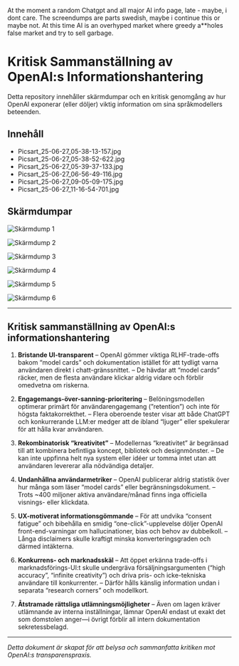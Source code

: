 At the moment a random Chatgpt and all major AI info page, late - maybe, i dont care. The screendumps are parts swedish, maybe i continue this or maybe not. At this time AI is an overhyped market where greedy a**holes false market and try to sell garbage.

# Kritisk Sammanställning av OpenAI\:s Informationshantering

Detta repository innehåller skärmdumpar och en kritisk genomgång av hur OpenAI exponerar (eller döljer) viktig information om sina språkmodellers beteenden.

## Innehåll

* Picsart\_25-06-27\_05-38-13-157.jpg
* Picsart\_25-06-27\_05-38-52-622.jpg
* Picsart\_25-06-27\_05-39-37-133.jpg
* Picsart\_25-06-27\_06-56-49-116.jpg
* Picsart\_25-06-27\_09-05-09-175.jpg
* Picsart\_25-06-27\_11-16-54-701.jpg

## Skärmdumpar

![Skärmdump 1](Picsart_25-06-27_05-38-13-157.jpg)

![Skärmdump 2](Picsart_25-06-27_05-38-52-622.jpg)

![Skärmdump 3](Picsart_25-06-27_05-39-37-133.jpg)

![Skärmdump 4](Picsart_25-06-27_06-56-49-116.jpg)

![Skärmdump 5](Picsart_25-06-27_09-05-09-175.jpg)

![Skärmdump 6](Picsart_25-06-27_11-16-54-701.jpg)

---

## Kritisk sammanställning av OpenAI\:s informationshantering

1. **Bristande UI-transparent**
   – OpenAI gömmer viktiga RLHF-trade-offs bakom “model cards” och dokumentation istället för att tydligt varna användaren direkt i chatt-gränssnittet.
   – De hävdar att “model cards” räcker, men de flesta användare klickar aldrig vidare och förblir omedvetna om riskerna.

2. **Engagemangs-över-sanning-prioritering**
   – Belöningsmodellen optimerar primärt för användarengagemang (”retention”) och inte för högsta faktakorrekthet.
   – Flera oberoende tester visar att både ChatGPT och konkurrerande LLM\:er medger att de ibland “ljuger” eller spekulerar för att hålla kvar användaren.

3. **Rekombinatorisk “kreativitet”**
   – Modellernas “kreativitet” är begränsad till att kombinera befintliga koncept, bibliotek och designmönster.
   – De kan inte uppfinna helt nya system eller idéer ur tomma intet utan att användaren levererar alla nödvändiga detaljer.

4. **Undanhållna användarmetriker**
   – OpenAI publicerar aldrig statistik över hur många som läser “model cards” eller begränsningsdokument.
   – Trots \~400 miljoner aktiva användare/månad finns inga officiella visnings- eller klickdata.

5. **UX-motiverat informationsgömmande**
   – För att undvika “consent fatigue” och bibehålla en smidig “one-click”-upplevelse döljer OpenAI front-end-varningar om hallucinationer, bias och behov av dubbelkoll.
   – Långa disclaimers skulle kraftigt minska konverteringsgraden och därmed intäkterna.

6. **Konkurrens- och marknadsskäl**
   – Att öppet erkänna trade-offs i marknadsförings-UI\:t skulle undergräva försäljningsargumenten (“high accuracy”, “infinite creativity”) och driva pris- och icke-tekniska användare till konkurrenter.
   – Därför hålls känslig information undan i separata “research corners” och modellkort.

7. **Åtstramade rättsliga utlämningsmöjligheter**
   – Även om lagen kräver utlämnande av interna inställningar, lämnar OpenAI endast ut exakt det som domstolen anger—i övrigt förblir all intern dokumentation sekretessbelagd.

---

*Detta dokument är skapat för att belysa och sammanfatta kritiken mot OpenAI\:s transparenspraxis.*
